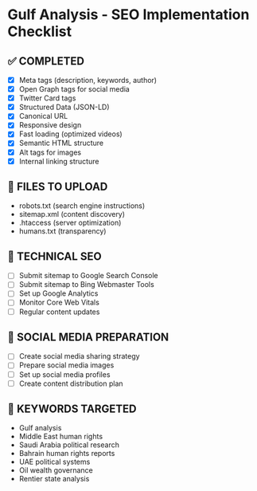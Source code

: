 # Gulf Analysis - SEO Implementation Checklist

## ✅ COMPLETED
- [x] Meta tags (description, keywords, author)
- [x] Open Graph tags for social media
- [x] Twitter Card tags
- [x] Structured Data (JSON-LD)
- [x] Canonical URL
- [x] Responsive design
- [x] Fast loading (optimized videos)
- [x] Semantic HTML structure
- [x] Alt tags for images
- [x] Internal linking structure

## 📁 FILES TO UPLOAD
- robots.txt (search engine instructions)
- sitemap.xml (content discovery)
- .htaccess (server optimization)
- humans.txt (transparency)

## 🔧 TECHNICAL SEO
- [ ] Submit sitemap to Google Search Console
- [ ] Submit sitemap to Bing Webmaster Tools
- [ ] Set up Google Analytics
- [ ] Monitor Core Web Vitals
- [ ] Regular content updates

## 📱 SOCIAL MEDIA PREPARATION
- [ ] Create social media sharing strategy
- [ ] Prepare social media images
- [ ] Set up social media profiles
- [ ] Create content distribution plan

## 🎯 KEYWORDS TARGETED
- Gulf analysis
- Middle East human rights
- Saudi Arabia political research
- Bahrain human rights reports
- UAE political systems
- Oil wealth governance
- Rentier state analysis